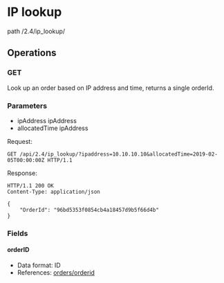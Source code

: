 # IP lookup
path /2.4/ip_lookup/

## Operations

### GET

Look up an order based on IP address and time, returns a single orderId.

### Parameters 

   * ipAddress      ipAddress
   * allocatedTime  ipAddress

Request:
```HTTP
GET /api/2.4/ip_lookup/?ipaddress=10.10.10.10&allocatedTime=2019-02-05T00:00:00Z HTTP/1.1
```

Response:

```HTTP
HTTP/1.1 200 OK
Content-Type: application/json

{
    "OrderId": "96bd5353f0854cb4a18457d9b5f66d4b"
}
```

### Fields

 #### orderID
 * Data format: ID
 * References: [orders/orderid](orders.md)
